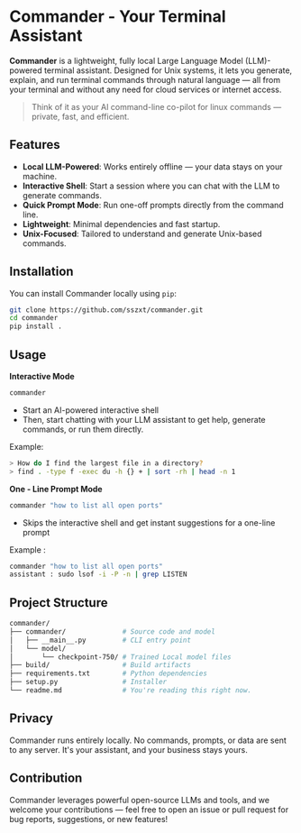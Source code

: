 # Commander - Your Terminal Assistant

**Commander** is a lightweight, fully local Large Language Model (LLM)-powered terminal assistant. Designed for Unix systems, it lets you generate, explain, and run terminal commands through natural language — all from your terminal and without any need for cloud services or internet access.

> Think of it as your AI command-line co-pilot for linux commands — private, fast, and efficient.



## Features

- **Local LLM-Powered**: Works entirely offline — your data stays on your machine.
- **Interactive Shell**: Start a session where you can chat with the LLM to generate commands.
- **Quick Prompt Mode**: Run one-off prompts directly from the command line.
- **Lightweight**: Minimal dependencies and fast startup.
- **Unix-Focused**: Tailored to understand and generate Unix-based commands.



## Installation

You can install Commander locally using `pip`:

```bash
git clone https://github.com/sszxt/commander.git
cd commander
pip install .
```
## Usage 

**Interactive Mode**
```bash
commander
```
- Start an AI-powered interactive shell
- Then, start chatting with your LLM assistant to get help, generate commands, or run them directly.

Example:
```bash
> How do I find the largest file in a directory?
> find . -type f -exec du -h {} + | sort -rh | head -n 1
```

**One - Line Prompt Mode**
```bash
commander "how to list all open ports"
```
- Skips the interactive shell and get instant suggestions for a one-line prompt


Example : 

```bash 
commander "how to list all open ports"
assistant : sudo lsof -i -P -n | grep LISTEN
```

## Project Structure
```bash
commander/
├── commander/              # Source code and model
│   ├── __main__.py         # CLI entry point
│   └── model/
│       └── checkpoint-750/ # Trained Local model files
├── build/                  # Build artifacts
├── requirements.txt        # Python dependencies
├── setup.py                # Installer
└── readme.md               # You're reading this right now.
```

## Privacy
Commander runs entirely locally. No commands, prompts, or data are sent to any server. It's your assistant, and your business stays yours.

## Contribution
Commander leverages powerful open-source LLMs and tools, and we welcome your contributions — feel free to open an issue or pull request for bug reports, suggestions, or new features!
